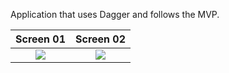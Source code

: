 Application that uses Dagger and follows the MVP.

Screen 01             |  Screen 02
:-------------------------:|:-------------------------:
![](https://i.imgur.com/5Z0w7ex.png)  |  ![](https://i.imgur.com/icBFejQ.png)